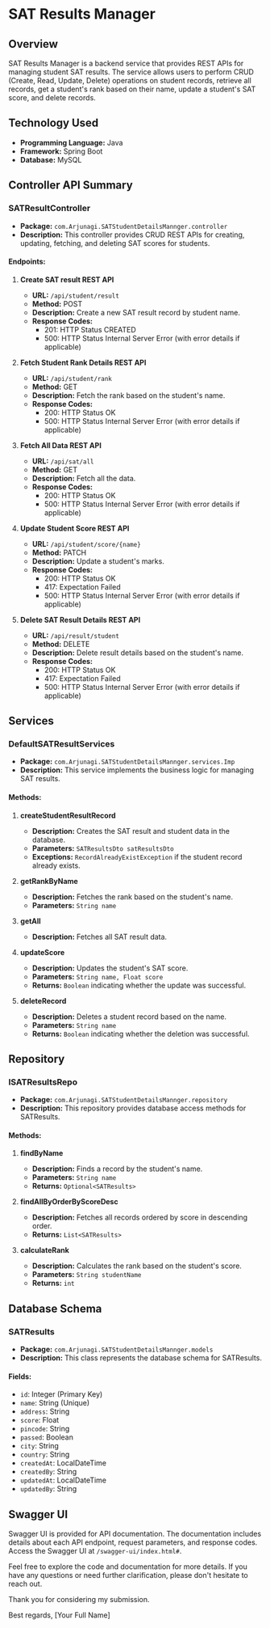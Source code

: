 # SAT Results Manager

## Overview

SAT Results Manager is a backend service that provides REST APIs for managing student SAT results. The service allows users to perform CRUD (Create, Read, Update, Delete) operations on student records, retrieve all records, get a student's rank based on their name, update a student's SAT score, and delete records.

## Technology Used

- **Programming Language:** Java
- **Framework:** Spring Boot
- **Database:** MySQL

## Controller API Summary

### SATResultController

- **Package:** `com.Arjunagi.SATStudentDetailsMannger.controller`
- **Description:** This controller provides CRUD REST APIs for creating, updating, fetching, and deleting SAT scores for students.

#### Endpoints:

1. **Create SAT result REST API**
   - **URL:** `/api/student/result`
   - **Method:** POST
   - **Description:** Create a new SAT result record by student name.
   - **Response Codes:**
     - 201: HTTP Status CREATED
     - 500: HTTP Status Internal Server Error (with error details if applicable)

2. **Fetch Student Rank Details REST API**
   - **URL:** `/api/student/rank`
   - **Method:** GET
   - **Description:** Fetch the rank based on the student's name.
   - **Response Codes:**
     - 200: HTTP Status OK
     - 500: HTTP Status Internal Server Error (with error details if applicable)

3. **Fetch All Data REST API**
   - **URL:** `/api/sat/all`
   - **Method:** GET
   - **Description:** Fetch all the data.
   - **Response Codes:**
     - 200: HTTP Status OK
     - 500: HTTP Status Internal Server Error (with error details if applicable)

4. **Update Student Score REST API**
   - **URL:** `/api/student/score/{name}`
   - **Method:** PATCH
   - **Description:** Update a student's marks.
   - **Response Codes:**
     - 200: HTTP Status OK
     - 417: Expectation Failed
     - 500: HTTP Status Internal Server Error (with error details if applicable)

5. **Delete SAT Result Details REST API**
   - **URL:** `/api/result/student`
   - **Method:** DELETE
   - **Description:** Delete result details based on the student's name.
   - **Response Codes:**
     - 200: HTTP Status OK
     - 417: Expectation Failed
     - 500: HTTP Status Internal Server Error (with error details if applicable)

## Services

### DefaultSATResultServices

- **Package:** `com.Arjunagi.SATStudentDetailsMannger.services.Imp`
- **Description:** This service implements the business logic for managing SAT results.

#### Methods:

1. **createStudentResultRecord**
   - **Description:** Creates the SAT result and student data in the database.
   - **Parameters:** `SATResultsDto satResultsDto`
   - **Exceptions:** `RecordAlreadyExistException` if the student record already exists.

2. **getRankByName**
   - **Description:** Fetches the rank based on the student's name.
   - **Parameters:** `String name`

3. **getAll**
   - **Description:** Fetches all SAT result data.

4. **updateScore**
   - **Description:** Updates the student's SAT score.
   - **Parameters:** `String name, Float score`
   - **Returns:** `Boolean` indicating whether the update was successful.

5. **deleteRecord**
   - **Description:** Deletes a student record based on the name.
   - **Parameters:** `String name`
   - **Returns:** `Boolean` indicating whether the deletion was successful.

## Repository

### ISATResultsRepo

- **Package:** `com.Arjunagi.SATStudentDetailsMannger.repository`
- **Description:** This repository provides database access methods for SATResults.

#### Methods:

1. **findByName**
   - **Description:** Finds a record by the student's name.
   - **Parameters:** `String name`
   - **Returns:** `Optional<SATResults>`

2. **findAllByOrderByScoreDesc**
   - **Description:** Fetches all records ordered by score in descending order.
   - **Returns:** `List<SATResults>`

3. **calculateRank**
   - **Description:** Calculates the rank based on the student's score.
   - **Parameters:** `String studentName`
   - **Returns:** `int`

## Database Schema

### SATResults

- **Package:** `com.Arjunagi.SATStudentDetailsMannger.models`
- **Description:** This class represents the database schema for SATResults.

#### Fields:

- `id`: Integer (Primary Key)
- `name`: String (Unique)
- `address`: String
- `score`: Float
- `pincode`: String
- `passed`: Boolean
- `city`: String
- `country`: String
- `createdAt`: LocalDateTime
- `createdBy`: String
- `updatedAt`: LocalDateTime
- `updatedBy`: String

## Swagger UI

Swagger UI is provided for API documentation. The documentation includes details about each API endpoint, request parameters, and response codes. Access the Swagger UI at `/swagger-ui/index.html#`.

Feel free to explore the code and documentation for more details. If you have any questions or need further clarification, please don't hesitate to reach out.

Thank you for considering my submission.

Best regards,
[Your Full Name]
